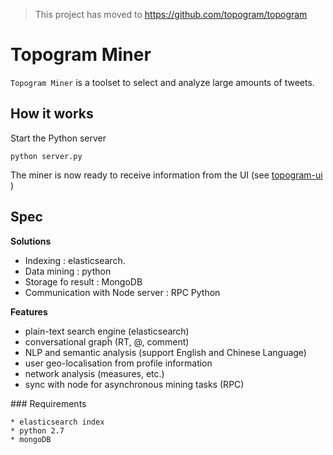 
> This project has moved to https://github.com/topogram/topogram 

# Topogram Miner

``Topogram Miner`` is a toolset to select and analyze large amounts of tweets. 

## How it works

Start the Python server

    python server.py

The miner is now ready to receive information from the UI (see [topogram-ui](https://github.com/topogram/topogram-ui) )

## Spec

**Solutions**

* Indexing : elasticsearch.  
* Data mining : python
* Storage fo result : MongoDB
* Communication with Node server : RPC Python

**Features**

* plain-text search engine (elasticsearch)
* conversational grapĥ (RT, @, comment)
* NLP and semantic analysis (support English and Chinese Language)
* user geo-localisation from profile information
* network analysis (measures, etc.)
* sync with node for asynchronous mining tasks (RPC)


### Requirements

    * elasticsearch index
    * python 2.7 
    * mongoDB

